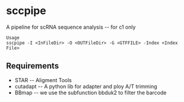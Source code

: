 # sccpipe
A pipeline for scRNA sequence analysis -- for c1 only 

```
Usage
sscpipe -I <InFileDir> -O <OUTFileDir> -G <GTFFILE> -Index <Index File>
```
## Requirements
* STAR  -- Aligment Tools 
* cutadapt -- A python lib for adapter and ploy A/T trimming
* BBmap -- we use the subfunction bbduk2 to filter the barcode

